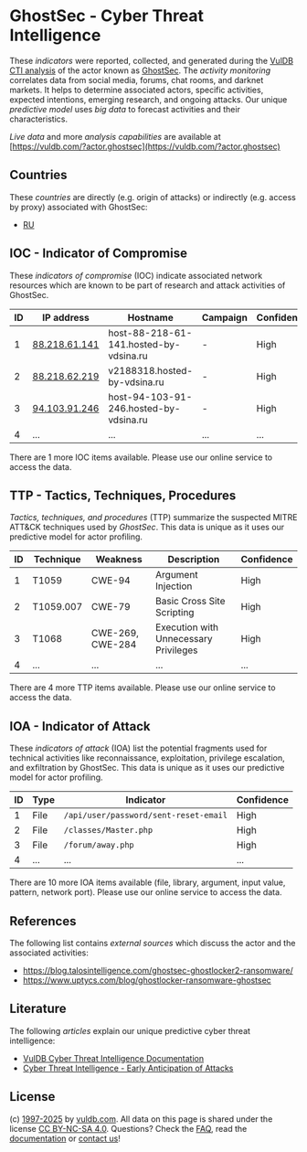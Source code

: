 # GhostSec - Cyber Threat Intelligence

These _indicators_ were reported, collected, and generated during the [VulDB CTI analysis](https://vuldb.com/?kb.cti) of the actor known as [GhostSec](https://vuldb.com/?actor.ghostsec). The _activity monitoring_ correlates data from social media, forums, chat rooms, and darknet markets. It helps to determine associated actors, specific activities, expected intentions, emerging research, and ongoing attacks. Our unique _predictive model_ uses _big data_ to forecast activities and their characteristics.

_Live data_ and more _analysis capabilities_ are available at [https://vuldb.com/?actor.ghostsec](https://vuldb.com/?actor.ghostsec)

## Countries

These _countries_ are directly (e.g. origin of attacks) or indirectly (e.g. access by proxy) associated with GhostSec:

* [RU](https://vuldb.com/?country.ru)

## IOC - Indicator of Compromise

These _indicators of compromise_ (IOC) indicate associated network resources which are known to be part of research and attack activities of GhostSec.

ID | IP address | Hostname | Campaign | Confidence
-- | ---------- | -------- | -------- | ----------
1 | [88.218.61.141](https://vuldb.com/?ip.88.218.61.141) | host-88-218-61-141.hosted-by-vdsina.ru | - | High
2 | [88.218.62.219](https://vuldb.com/?ip.88.218.62.219) | v2188318.hosted-by-vdsina.ru | - | High
3 | [94.103.91.246](https://vuldb.com/?ip.94.103.91.246) | host-94-103-91-246.hosted-by-vdsina.ru | - | High
4 | ... | ... | ... | ...

There are 1 more IOC items available. Please use our online service to access the data.

## TTP - Tactics, Techniques, Procedures

_Tactics, techniques, and procedures_ (TTP) summarize the suspected MITRE ATT&CK techniques used by _GhostSec_. This data is unique as it uses our predictive model for actor profiling.

ID | Technique | Weakness | Description | Confidence
-- | --------- | -------- | ----------- | ----------
1 | T1059 | CWE-94 | Argument Injection | High
2 | T1059.007 | CWE-79 | Basic Cross Site Scripting | High
3 | T1068 | CWE-269, CWE-284 | Execution with Unnecessary Privileges | High
4 | ... | ... | ... | ...

There are 4 more TTP items available. Please use our online service to access the data.

## IOA - Indicator of Attack

These _indicators of attack_ (IOA) list the potential fragments used for technical activities like reconnaissance, exploitation, privilege escalation, and exfiltration by GhostSec. This data is unique as it uses our predictive model for actor profiling.

ID | Type | Indicator | Confidence
-- | ---- | --------- | ----------
1 | File | `/api/user/password/sent-reset-email` | High
2 | File | `/classes/Master.php` | High
3 | File | `/forum/away.php` | High
4 | ... | ... | ...

There are 10 more IOA items available (file, library, argument, input value, pattern, network port). Please use our online service to access the data.

## References

The following list contains _external sources_ which discuss the actor and the associated activities:

* https://blog.talosintelligence.com/ghostsec-ghostlocker2-ransomware/
* https://www.uptycs.com/blog/ghostlocker-ransomware-ghostsec

## Literature

The following _articles_ explain our unique predictive cyber threat intelligence:

* [VulDB Cyber Threat Intelligence Documentation](https://vuldb.com/?kb.cti)
* [Cyber Threat Intelligence - Early Anticipation of Attacks](https://www.scip.ch/en/?labs.20201022)

## License

(c) [1997-2025](https://vuldb.com/?kb.changelog) by [vuldb.com](https://vuldb.com/?kb.about). All data on this page is shared under the license [CC BY-NC-SA 4.0](https://creativecommons.org/licenses/by-nc-sa/4.0/). Questions? Check the [FAQ](https://vuldb.com/?kb.faq), read the [documentation](https://vuldb.com/?kb) or [contact us](https://vuldb.com/?contact)!

